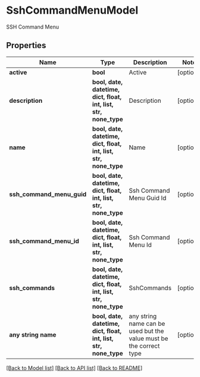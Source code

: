# SshCommandMenuModel

SSH Command Menu

## Properties
Name | Type | Description | Notes
------------ | ------------- | ------------- | -------------
**active** | **bool** | Active | [optional] 
**description** | **bool, date, datetime, dict, float, int, list, str, none_type** | Description | [optional] 
**name** | **bool, date, datetime, dict, float, int, list, str, none_type** | Name | [optional] 
**ssh_command_menu_guid** | **bool, date, datetime, dict, float, int, list, str, none_type** | Ssh Command Menu Guid Id | [optional] 
**ssh_command_menu_id** | **bool, date, datetime, dict, float, int, list, str, none_type** | Ssh Command Menu Id | [optional] 
**ssh_commands** | **bool, date, datetime, dict, float, int, list, str, none_type** | SshCommands | [optional] 
**any string name** | **bool, date, datetime, dict, float, int, list, str, none_type** | any string name can be used but the value must be the correct type | [optional]

[[Back to Model list]](../README.md#documentation-for-models) [[Back to API list]](../README.md#documentation-for-api-endpoints) [[Back to README]](../README.md)


